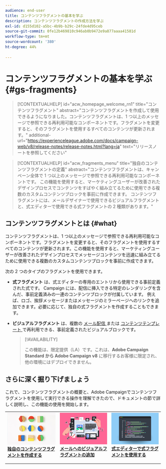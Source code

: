 ```yaml
---
audience: end-user
title: コンテンツフラグメントの基本を学ぶ
description: コンテンツフラグメントの作成方法を学ぶ
exl-id: d155d102-a5bc-4b9b-b29c-24fde4d95ceb
source-git-commit: 0fe12b469810c946ab0b9472e9a877aaaa41581d
workflow-type: tm+mt
source-wordcount: '380'
ht-degree: 44%

---
```


# コンテンツフラグメントの基本を学ぶ {#gs-fragments}

>[!CONTEXTUALHELP]
>id="acw_homepage_welcome_rn1"
>title="コンテンツフラグメント"
>abstract="コンテンツフラグメントを作成して使用できるようになりました。コンテンツフラグメントは、1 つ以上のメッセージで参照できる再利用可能なコンポーネントです。フラグメントを変更すると、そのフラグメントを使用するすべてのコンテンツが更新されます。"
>additional-url="https://experienceleague.adobe.com/docs/campaign-web/v8/release-notes/release-notes.html?lang=ja" text="リリースノートを参照してください"

>[!CONTEXTUALHELP]
>id="acw_fragments_menu"
>title="独自のコンテンツフラグメントの定義"
>abstract="コンテンツフラグメントは、キャンペーン全体で 1 つ以上のメッセージで参照できる再利用可能なコンポーネントです。 この機能を使用すると、マーケティングユーザーが改善されたデザインプロセスでコンテンツをすばやく組み立てるために使用できる複数のカスタムコンテンツブロックを事前に作成できます。 コンテンツフラグメントには、メールデザイナーで使用できるビジュアルフラグメントと、式エディターで使用できる式フラグメントの 2 種類があります。"

## コンテンツフラグメントとは {#what}

コンテンツフラグメントは、1 つ以上のメッセージで参照できる再利用可能なコンポーネントです。フラグメントを変更すると、そのフラグメントを使用するすべてのコンテンツが更新されます。この機能を使用すると、マーケティングユーザーが改善されたデザインプロセスでメッセージコンテンツを迅速に組み立てるために使用できる複数のカスタムコンテンツブロックを事前に作成できます。

次の 2 つのタイプのフラグメントを使用できます。

* **式フラグメント** は、式エディターの専用のエントリから使用できる事前定義された式です。 Campaign には、配信に挿入できる特定のレンダリングを含んだ、事前定義済みの一連のコンテンツブロックが付属しています。 例えば、ロゴ、挨拶メッセージまたはメッセージのミラーページへのリンクを追加できます。必要に応じて、独自の式フラグメントを作成することもできます。

* **ビジュアルフラグメント** は、複数の [ メール配信 ](../email/get-started-email-designer.md) または [ コンテンツテンプレート ](../email/use-email-templates.md) で再利用できる、事前定義されたビジュアルブロックです。

  >[!AVAILABILITY]
  >
  >この機能は、限定提供（LA）です。これは、**Adobe Campaign Standard から Adobe Campaign v8** に移行するお客様に限定され、他の環境にはデプロイできません。

## さらに深く掘り下げましょう

これで、コンテンツフラグメントの概要と、Adobe Campaignでコンテンツフラグメントを使用して実行できる操作を理解できたので、ドキュメントの節で詳しく説明し、この機能の使用を開始します。

<table style="table-layout:fixed"><tr style="border: 0;">
<td>
<a href="create-fragment.md">
<img alt="独自の式フラグメントの作成" src="assets/do-not-localize/create-fragment.png">
</a>
<div>
<a href="create-fragment.md"><strong> 独自のコンテンツフラグメントを作成する </strong></a>
</div>
<p>
</td>
<td>
<a href="use-visual-fragments.md">
<img alt="メールへのビジュアルフラグメントの追加" src="assets/do-not-localize/visual.png">
</a>
<div><a href="use-visual-fragments.md"><strong>メールへのビジュアルフラグメントの追加</strong>
</div>
<p>
</td>
<td>
<a href="use-expression-fragments.md">
<img alt="式エディターへの式フラグメントの追加" src="assets/do-not-localize/expression.png">
</a>
<div>
<a href="use-expression-fragments.md"><strong> 式エディターで式フラグメントを使用する </strong></a>
</div>
<p></td>
</tr></table>
